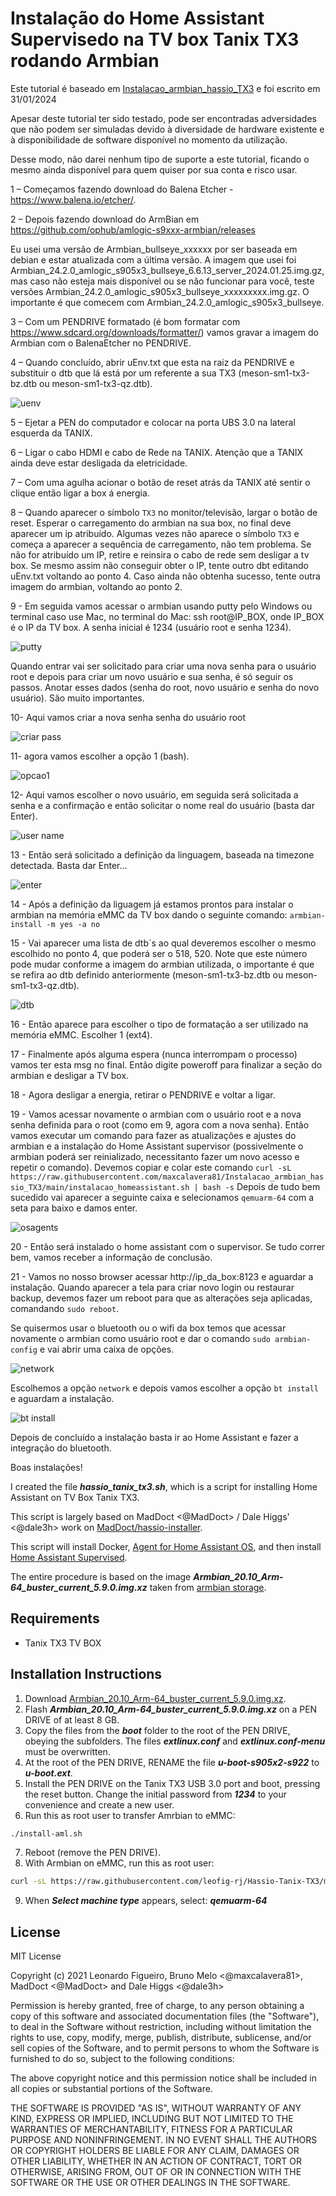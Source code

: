 # Instalação do Home Assistant Supervisedo na TV box Tanix TX3 rodando Armbian

Este tutorial é baseado em [Instalacao_armbian_hassio_TX3][Instalacao_armbian_hassio_TX3] e foi escrito em 31/01/2024

Apesar deste tutorial ter sido testado, pode ser encontradas adversidades que não podem ser simuladas devido à diversidade de hardware existente e à disponibilidade de software disponível no momento da utilização.

Desse modo, não darei nenhum tipo de suporte a este tutorial, ficando o mesmo ainda disponível para quem quiser por sua conta e risco usar.

1 – Começamos fazendo download do Balena Etcher - https://www.balena.io/etcher/.

2 – Depois fazendo download do ArmBian em https://github.com/ophub/amlogic-s9xxx-armbian/releases

Eu usei uma versão de Armbian_bullseye_xxxxxx por ser baseada em debian e estar atualizada com a última versão.
A imagem que usei foi Armbian_24.2.0_amlogic_s905x3_bullseye_6.6.13_server_2024.01.25.img.gz, mas caso não esteja mais disponível ou se não funcionar para você, teste versões Armbian_24.2.0_amlogic_s905x3_bullseye_xxxxxxxxx.img.gz.
O importante é que comecem com Armbian_24.2.0_amlogic_s905x3_bullseye.

3 – Com um PENDRIVE formatado (é bom formatar com https://www.sdcard.org/downloads/formatter/) vamos gravar a imagem do Armbian com o BalenaEtcher no PENDRIVE.

4 – Quando concluído, abrir uEnv.txt que esta na raiz da PENDRIVE e substituir o dtb que lá está por um referente a sua TX3 (meson-sm1-tx3-bz.dtb ou meson-sm1-tx3-qz.dtb).

![uenv](https://user-images.githubusercontent.com/43672635/212434955-3c84c7e5-49ce-41e8-b596-eefc1b564e4a.png)

5 – Ejetar a PEN do computador e colocar na porta UBS 3.0 na lateral esquerda da TANIX.

6 – Ligar o cabo HDMI e cabo de Rede na TANIX. Atenção que a TANIX ainda deve estar desligada da eletricidade.

7 – Com uma agulha acionar o botão de reset atrás da TANIX até sentir o clique então ligar a box á energia.

8 – Quando aparecer o símbolo ```TX3``` no monitor/televisão, largar o botão de reset. Esperar o carregamento do armbian na sua box, no final deve aparecer um ip atribuído.
Algumas vezes não aparece o símbolo ```TX3``` e começa a aparecer a sequência de carregamento, não tem problema.
Se não for atribuído um IP, retire e reinsira o cabo de rede sem desligar a tv box. Se mesmo assim não conseguir obter o IP, tente outro dbt editando uEnv.txt voltando ao ponto 4.
Caso ainda não obtenha sucesso, tente outra imagem do armbian, voltando ao ponto 2.

9 - Em seguida vamos acessar o armbian usando putty pelo Windows ou terminal caso use Mac, no terminal do Mac: ssh root@IP_BOX, onde IP_BOX é o IP da TV box. A senha inicial é 1234 (usuário root e senha 1234).

![putty](https://user-images.githubusercontent.com/43672635/212269473-e8f5bc73-39d8-4352-98cf-fd8240dec856.png)

Quando entrar vai ser solicitado para criar uma nova senha para o usuário root e depois para criar um novo usuário e sua senha, é só seguir os passos. Anotar esses dados (senha do root, novo usuário e senha do novo usuário). São muito importantes.

10- Aqui vamos criar a nova senha senha do usuário root

![criar pass](https://user-images.githubusercontent.com/43672635/212269776-ed27a55b-6676-4eca-a8e3-6418d0ad7947.jpeg)

11- agora vamos escolher a opção 1 (bash).

![opcao1](https://user-images.githubusercontent.com/43672635/212270022-2681da32-4073-4102-85f8-3daa138bbdd9.jpeg)

12- Aqui vamos escolher o novo usuário, em seguida será solicitada a senha e a confirmação e então solicitar o nome real do usuário (basta dar Enter).

![user name](https://user-images.githubusercontent.com/43672635/212333440-deb4cfc2-1f09-4f76-ae35-2d5c272f1a41.jpeg)

13 - Então será solicitado a definição da linguagem, baseada na timezone detectada. Basta dar Enter...

![enter](https://user-images.githubusercontent.com/43672635/212333795-0eef3850-bc21-4ff2-8772-10e93a15e41e.jpeg)

14 - Após a definição da liguagem já estamos prontos para instalar o armbian na memória eMMC da TV box dando o seguinte comando: ```armbian-install -m yes -a no```

15 - Vai aparecer uma lista de dtb´s ao qual deveremos escolher o mesmo escolhido no ponto 4, que poderá ser o 518, 520. Note que este número pode mudar conforme a imagem do armbian utilizada, o importante é que se refira ao dtb definido anteriormente (meson-sm1-tx3-bz.dtb ou meson-sm1-tx3-qz.dtb).

![dtb](https://user-images.githubusercontent.com/43672635/212334717-b3a50641-f55c-4f01-b631-e1b2b3f32d07.jpeg)

16 - Então aparece para escolher o tipo de formatação a ser utilizado na memória eMMC. Escolher 1 (ext4).

17 - Finalmente após alguma espera (nunca interrompam o processo) vamos ter esta msg no final. Então digite poweroff para finalizar a seção do armbian e desligar a TV box.

18 - Agora desligar a energia, retirar o PENDRIVE e voltar a ligar.

19 - Vamos acessar novamente o armbian com o usuário root e a nova senha definida para o root (como em 9, agora com a nova senha).
Então vamos executar um comando para fazer as atualizações e ajustes do armbian e a instalação do Home Assistant supervisor (possivelmente o armbian poderá ser reinializado, necessitanto fazer um novo acesso e repetir o comando).
Devemos copiar e colar este comando ```curl -sL https://raw.githubusercontent.com/maxcalavera81/Instalacao_armbian_hassio_TX3/main/instalacao_homeassistant.sh | bash -s```
Depois de tudo bem sucedido vai aparecer a seguinte caixa e selecionamos ```qemuarm-64``` com a seta para baixo e damos enter.

![osagents](https://user-images.githubusercontent.com/43672635/212336624-b7161dfe-b0d1-4440-a8aa-589c95bd3abb.jpeg)

20 - Então será instalado o home assistant com o supervisor. Se tudo correr bem, vamos receber a informação de conclusão.

21 - Vamos no nosso browser acessar http://ip_da_box:8123 e aguardar a instalação. Quando aparecer a tela para criar novo login ou restaurar backup, devemos fazer um reboot para que as alterações seja aplicadas, comandando ```sudo reboot```.

Se quisermos usar o bluetooth ou o wifi da box temos que acessar novamente o armbian como usuário root e dar o comando ```sudo armbian-config``` e vai abrir uma caixa de opções.

![network](https://user-images.githubusercontent.com/43672635/212344741-788c48c3-e7e4-4fce-b1b4-25d86ddac8f3.png)

Escolhemos a opção ```network``` e depois vamos escolher a opção ```bt install``` e aguardam a instalação.

![bt install](https://user-images.githubusercontent.com/43672635/212345004-a5651ad2-c35e-4fa4-81f5-170757be65f1.png)

Depois de concluído a instalação basta ir ao Home Assistant e fazer a integração do bluetooth.

Boas instalações!











I created the file ***hassio_tanix_tx3.sh***, which is a script for installing Home Assistant on TV Box Tanix TX3.

This script is largely based on MadDoct <@MadDoct> / Dale Higgs' <@dale3h> work on [MadDoct/hassio-installer][MadDoct-hassio-installer].

This script will install Docker, [Agent for Home Assistant OS][os-agent], and then install
[Home Assistant Supervised][supervised-installer].

The entire procedure is based on the image ***Armbian_20.10_Arm-64_buster_current_5.9.0.img.xz*** taken from [armbian storage][armbian-storage].

## Requirements

- Tanix TX3 TV BOX

## Installation Instructions

1. Download [Armbian_20.10_Arm-64_buster_current_5.9.0.img.xz][armbian-image].
2. Flash ***Armbian_20.10_Arm-64_buster_current_5.9.0.img.xz*** on a PEN DRIVE of at least 8 GB.
3. Copy the files from the ***boot*** folder to the root of the PEN DRIVE, obeying the subfolders. The files ***extlinux.conf*** and ***extlinux.conf-menu*** must be overwritten.
4. At the root of the PEN DRIVE, RENAME the file ***u-boot-s905x2-s922*** to ***u-boot.ext***.
5. Install the PEN DRIVE on the Tanix TX3 USB 3.0 port and boot, pressing the reset button. Change the initial password from ***1234*** to your convenience and create a new user.
6. Run this as root user to transfer Amrbian to eMMC:
```bash
./install-aml.sh
```
7. Reboot (remove the PEN DRIVE).
8. With Armbian on eMMC, run this as root user:
```bash
curl -sL https://raw.githubusercontent.com/leofig-rj/Hassio-Tanix-TX3/master/script/hassio_tanix_tx3.sh | bash -s
```
9. When ***Select machine type*** appears, select: ***qemuarm-64***

## License

MIT License

Copyright (c) 2021 Leonardo Figueiro, Bruno Melo <@maxcalavera81>, MadDoct <@MadDoct> and Dale Higgs <@dale3h>

Permission is hereby granted, free of charge, to any person obtaining a copy
of this software and associated documentation files (the "Software"), to deal
in the Software without restriction, including without limitation the rights
to use, copy, modify, merge, publish, distribute, sublicense, and/or sell
copies of the Software, and to permit persons to whom the Software is
furnished to do so, subject to the following conditions:

The above copyright notice and this permission notice shall be included in all
copies or substantial portions of the Software.

THE SOFTWARE IS PROVIDED "AS IS", WITHOUT WARRANTY OF ANY KIND, EXPRESS OR
IMPLIED, INCLUDING BUT NOT LIMITED TO THE WARRANTIES OF MERCHANTABILITY,
FITNESS FOR A PARTICULAR PURPOSE AND NONINFRINGEMENT. IN NO EVENT SHALL THE
AUTHORS OR COPYRIGHT HOLDERS BE LIABLE FOR ANY CLAIM, DAMAGES OR OTHER
LIABILITY, WHETHER IN AN ACTION OF CONTRACT, TORT OR OTHERWISE, ARISING FROM,
OUT OF OR IN CONNECTION WITH THE SOFTWARE OR THE USE OR OTHER DEALINGS IN THE
SOFTWARE.

[os-agent]: https://github.com/home-assistant/os-agent
[supervised-installer]: https://github.com/home-assistant/supervised-installer
[Instalacao_armbian_hassio_TX3]: https://github.com/maxcalavera81/Instalacao_armbian_hassio_TX3/tree/main
[MadDoct-hassio-installer]: https://github.com/MadDoct/hassio-installer
[armbian-storage]: https://users.armbian.com/balbes150/arm-64
[armbian-image]: https://users.armbian.com/balbes150/arm-64/Armbian_20.10_Arm-64_buster_current_5.9.0.img.xz

